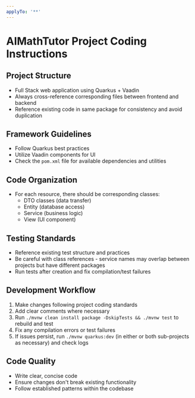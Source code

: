 ```yaml
---
applyTo: '**'
---
```

# AIMathTutor Project Coding Instructions

## Project Structure
- Full Stack web application using Quarkus + Vaadin
- Always cross-reference corresponding files between frontend and backend
- Reference existing code in same package for consistency and avoid duplication

## Framework Guidelines
- Follow Quarkus best practices
- Utilize Vaadin components for UI
- Check the `pom.xml` file for available dependencies and utilities

## Code Organization
- For each resource, there should be corresponding classes:
  - DTO classes (data transfer)
  - Entity (database access)
  - Service (business logic)
  - View (UI component)

## Testing Standards
- Reference existing test structure and practices
- Be careful with class references - service names may overlap between projects but have different packages
- Run tests after creation and fix compilation/test failures

## Development Workflow
1. Make changes following project coding standards
2. Add clear comments where necessary
3. Run `./mvnw clean install package -DskipTests && ./mvnw test` to rebuild and test
4. Fix any compilation errors or test failures
5. If issues persist, run `./mvnw quarkus:dev` (in either or both sub-projects as necessary) and check logs

## Code Quality
- Write clear, concise code
- Ensure changes don't break existing functionality
- Follow established patterns within the codebase
